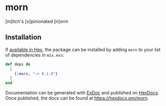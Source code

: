 # morn

[m]itch's [o]pinionated [n]orm

## Installation

If [available in Hex](https://hex.pm/docs/publish), the package can be installed
by adding `morn` to your list of dependencies in `mix.exs`:

```elixir
def deps do
  [
    {:morn, "~> 0.1.0"}
  ]
end
```

Documentation can be generated with [ExDoc](https://github.com/elixir-lang/ex_doc)
and published on [HexDocs](https://hexdocs.pm). Once published, the docs can
be found at <https://hexdocs.pm/morn>.
